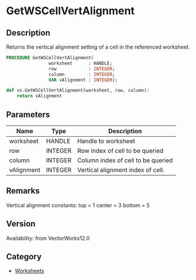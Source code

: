 # GetWSCellVertAlignment

## Description
Returns the vertical alignment setting of a cell in the referenced worksheet.

```pascal
PROCEDURE GetWSCellVertAlignment(
				worksheet      : HANDLE;
				row            : INTEGER;
				column         : INTEGER;
				VAR vAlignment : INTEGER);
```

```python
def vs.GetWSCellVertAlignment(worksheet, row, column):
    return vAlignment
```

## Parameters
|Name|Type|Description|
|---|---|---|
|worksheet|HANDLE|Handle to worksheet|
|row|INTEGER|Row index of cell to be queried|
|column|INTEGER|Column index of cell to be queried|
|vAlignment|INTEGER|Vertical alignment index of cell.|

## Remarks
Vertical alignment constants:
top = 1
center  = 3
bottom = 5

## Version
Availability: from VectorWorks12.0

## Category
* [Worksheets](../Categories/Worksheets.md)
